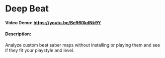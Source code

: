 # Deep Beat


#### Video Demo:  https://youtu.be/Be960kdNk9Y
#### Description:
Analyze custom beat saber maps without installing or playing them and see if they fit your playstyle and level.